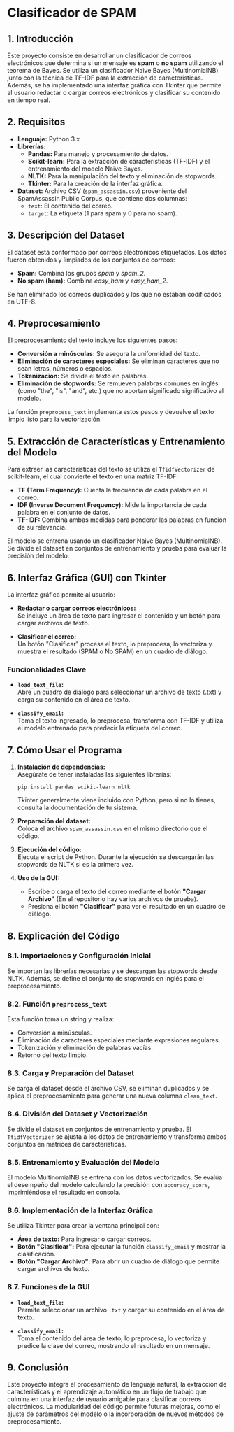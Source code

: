 # Clasificador de SPAM

## 1. Introducción

Este proyecto consiste en desarrollar un clasificador de correos electrónicos que determina si un mensaje es **spam** o **no spam** utilizando el teorema de Bayes. Se utiliza un clasificador Naive Bayes (MultinomialNB) junto con la técnica de TF-IDF para la extracción de características. Además, se ha implementado una interfaz gráfica con Tkinter que permite al usuario redactar o cargar correos electrónicos y clasificar su contenido en tiempo real.

## 2. Requisitos

- **Lenguaje:** Python 3.x
- **Librerías:**
  - **Pandas:** Para manejo y procesamiento de datos.
  - **Scikit-learn:** Para la extracción de características (TF-IDF) y el entrenamiento del modelo Naive Bayes.
  - **NLTK:** Para la manipulación del texto y eliminación de stopwords.
  - **Tkinter:** Para la creación de la interfaz gráfica.
- **Dataset:** Archivo CSV (`spam_assassin.csv`) proveniente del SpamAssassin Public Corpus, que contiene dos columnas:
  - `text`: El contenido del correo.
  - `target`: La etiqueta (1 para spam y 0 para no spam).

## 3. Descripción del Dataset

El dataset está conformado por correos electrónicos etiquetados. Los datos fueron obtenidos y limpiados de los conjuntos de correos:
- **Spam:** Combina los grupos *spam* y *spam_2*.
- **No spam (ham):** Combina *easy_ham* y *easy_ham_2*.

Se han eliminado los correos duplicados y los que no estaban codificados en UTF-8.

## 4. Preprocesamiento

El preprocesamiento del texto incluye los siguientes pasos:

- **Conversión a minúsculas:** Se asegura la uniformidad del texto.
- **Eliminación de caracteres especiales:** Se eliminan caracteres que no sean letras, números o espacios.
- **Tokenización:** Se divide el texto en palabras.
- **Eliminación de stopwords:** Se remueven palabras comunes en inglés (como "the", "is", "and", etc.) que no aportan significado significativo al modelo.

La función `preprocess_text` implementa estos pasos y devuelve el texto limpio listo para la vectorización.

## 5. Extracción de Características y Entrenamiento del Modelo

Para extraer las características del texto se utiliza el `TfidfVectorizer` de scikit-learn, el cual convierte el texto en una matriz TF-IDF:

- **TF (Term Frequency):** Cuenta la frecuencia de cada palabra en el correo.
- **IDF (Inverse Document Frequency):** Mide la importancia de cada palabra en el conjunto de datos.
- **TF-IDF:** Combina ambas medidas para ponderar las palabras en función de su relevancia.

El modelo se entrena usando un clasificador Naive Bayes (MultinomialNB). Se divide el dataset en conjuntos de entrenamiento y prueba para evaluar la precisión del modelo.

## 6. Interfaz Gráfica (GUI) con Tkinter

La interfaz gráfica permite al usuario:

- **Redactar o cargar correos electrónicos:**  
  Se incluye un área de texto para ingresar el contenido y un botón para cargar archivos de texto.
  
- **Clasificar el correo:**  
  Un botón "Clasificar" procesa el texto, lo preprocesa, lo vectoriza y muestra el resultado (SPAM o No SPAM) en un cuadro de diálogo.

### Funcionalidades Clave

- **`load_text_file`:**  
  Abre un cuadro de diálogo para seleccionar un archivo de texto (.txt) y carga su contenido en el área de texto.

- **`classify_email`:**  
  Toma el texto ingresado, lo preprocesa, transforma con TF-IDF y utiliza el modelo entrenado para predecir la etiqueta del correo.

## 7. Cómo Usar el Programa

1. **Instalación de dependencias:**  
   Asegúrate de tener instaladas las siguientes librerías:
   
       pip install pandas scikit-learn nltk
   
   Tkinter generalmente viene incluido con Python, pero si no lo tienes, consulta la documentación de tu sistema.

2. **Preparación del dataset:**  
   Coloca el archivo `spam_assassin.csv` en el mismo directorio que el código.

3. **Ejecución del código:**  
   Ejecuta el script de Python. Durante la ejecución se descargarán las stopwords de NLTK si es la primera vez.

4. **Uso de la GUI:**  
   - Escribe o carga el texto del correo mediante el botón **"Cargar Archivo"** (En el repositorio hay varios archivos de prueba).
   - Presiona el botón **"Clasificar"** para ver el resultado en un cuadro de diálogo.

## 8. Explicación del Código

### 8.1. Importaciones y Configuración Inicial

Se importan las librerías necesarias y se descargan las stopwords desde NLTK. Además, se define el conjunto de stopwords en inglés para el preprocesamiento.

### 8.2. Función `preprocess_text`

Esta función toma un string y realiza:
- Conversión a minúsculas.
- Eliminación de caracteres especiales mediante expresiones regulares.
- Tokenización y eliminación de palabras vacías.
- Retorno del texto limpio.

### 8.3. Carga y Preparación del Dataset

Se carga el dataset desde el archivo CSV, se eliminan duplicados y se aplica el preprocesamiento para generar una nueva columna `clean_text`.

### 8.4. División del Dataset y Vectorización

Se divide el dataset en conjuntos de entrenamiento y prueba. El `TfidfVectorizer` se ajusta a los datos de entrenamiento y transforma ambos conjuntos en matrices de características.

### 8.5. Entrenamiento y Evaluación del Modelo

El modelo MultinomialNB se entrena con los datos vectorizados. Se evalúa el desempeño del modelo calculando la precisión con `accuracy_score`, imprimiéndose el resultado en consola.

### 8.6. Implementación de la Interfaz Gráfica

Se utiliza Tkinter para crear la ventana principal con:
- **Área de texto:** Para ingresar o cargar correos.
- **Botón "Clasificar":** Para ejecutar la función `classify_email` y mostrar la clasificación.
- **Botón "Cargar Archivo":** Para abrir un cuadro de diálogo que permite cargar archivos de texto.

### 8.7. Funciones de la GUI

- **`load_text_file`:**  
  Permite seleccionar un archivo `.txt` y cargar su contenido en el área de texto.

- **`classify_email`:**  
  Toma el contenido del área de texto, lo preprocesa, lo vectoriza y predice la clase del correo, mostrando el resultado en un mensaje.

## 9. Conclusión

Este proyecto integra el procesamiento de lenguaje natural, la extracción de características y el aprendizaje automático en un flujo de trabajo que culmina en una interfaz de usuario amigable para clasificar correos electrónicos. La modularidad del código permite futuras mejoras, como el ajuste de parámetros del modelo o la incorporación de nuevos métodos de preprocesamiento.
